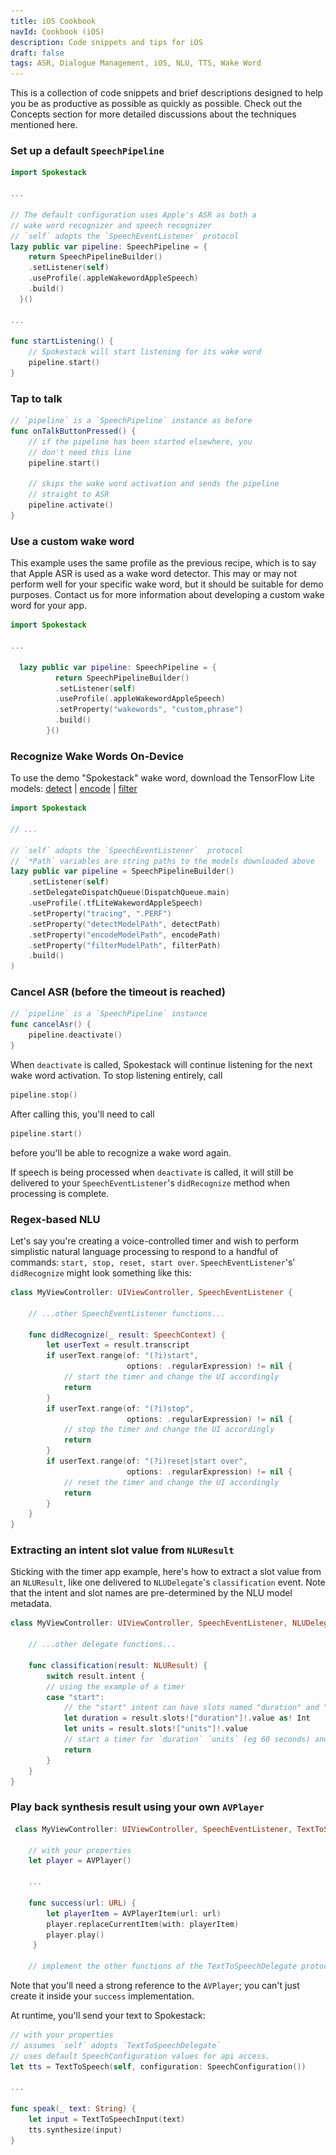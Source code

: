 ```yaml
---
title: iOS Cookbook
navId: Cookbook (iOS)
description: Code snippets and tips for iOS
draft: false
tags: ASR, Dialogue Management, iOS, NLU, TTS, Wake Word
---
```


<img src="../../assets/docs/ios-getting-started.png" style="display:none"/>

This is a collection of code snippets and brief descriptions designed to help you be as productive as possible as quickly as possible. Check out the Concepts section for more detailed discussions about the techniques mentioned here.

### Set up a default `SpeechPipeline`

```swift
import Spokestack

...

// The default configuration uses Apple's ASR as both a
// wake word recognizer and speech recognizer
// `self` adopts the `SpeechEventListener` protocol
lazy public var pipeline: SpeechPipeline = {
    return SpeechPipelineBuilder()
    .setListener(self)
    .useProfile(.appleWakewordAppleSpeech)
    .build()
  }()

...

func startListening() {
    // Spokestack will start listening for its wake word
    pipeline.start()
}
```

### Tap to talk

```swift
// `pipeline` is a `SpeechPipeline` instance as before
func onTalkButtonPressed() {
    // if the pipeline has been started elsewhere, you
    // don't need this line
    pipeline.start()

    // skips the wake word activation and sends the pipeline
    // straight to ASR
    pipeline.activate()
}
```

### Use a custom wake word

This example uses the same profile as the previous recipe, which is to say that Apple ASR is used as a wake word detector. This may or may not perform well for your specific wake word, but it should be suitable for demo purposes. Contact us for more information about developing a custom wake word for your app.

```swift
import Spokestack

...

  lazy public var pipeline: SpeechPipeline = {
          return SpeechPipelineBuilder()
          .setListener(self)
          .useProfile(.appleWakewordAppleSpeech)
          .setProperty("wakewords", "custom,phrase")
          .build()
        }()
```

### Recognize Wake Words On-Device

To use the demo "Spokestack" wake word, download the TensorFlow Lite models: [detect](https://s.spokestack.io/u/hgmYb/detect.tflite) | [encode](https://s.spokestack.io/u/hgmYb/encode.tflite) | [filter](https://s.spokestack.io/u/hgmYb/filter.tflite)

```swift
import Spokestack

// ...

// `self` adopts the `SpeechEventListener`  protocol
// `*Path` variables are string paths to the models downloaded above
lazy public var pipeline = SpeechPipelineBuilder()
    .setListener(self)
    .setDelegateDispatchQueue(DispatchQueue.main)
    .useProfile(.tfLiteWakewordAppleSpeech)
    .setProperty("tracing", ".PERF")
    .setProperty("detectModelPath", detectPath)
    .setProperty("encodeModelPath", encodePath)
    .setProperty("filterModelPath", filterPath)
    .build()
)
```

### Cancel ASR (before the timeout is reached)

```swift
// `pipeline` is a `SpeechPipeline` instance
func cancelAsr() {
    pipeline.deactivate()
}
```

When `deactivate` is called, Spokestack will continue listening for the next wake word activation. To stop listening entirely, call

```swift
pipeline.stop()
```

After calling this, you'll need to call

```swift
pipeline.start()
```

before you'll be able to recognize a wake word again.

If speech is being processed when `deactivate` is called, it will still be delivered to your `SpeechEventListener`'s `didRecognize` method when processing is complete.

### Regex-based NLU

Let's say you're creating a voice-controlled timer and wish to perform simplistic natural language processing to respond to a handful of commands: `start, stop, reset, start over`. `SpeechEventListener`'s' `didRecognize` might look something like this:

```swift
class MyViewController: UIViewController, SpeechEventListener {

    // ...other SpeechEventListener functions...

    func didRecognize(_ result: SpeechContext) {
        let userText = result.transcript
        if userText.range(of: "(?i)start",
                          options: .regularExpression) != nil {
            // start the timer and change the UI accordingly
            return
        }
        if userText.range(of: "(?i)stop",
                          options: .regularExpression) != nil {
            // stop the timer and change the UI accordingly
            return
        }
        if userText.range(of: "(?i)reset|start over",
                          options: .regularExpression) != nil {
            // reset the timer and change the UI accordingly
            return
        }
    }
}
```

### Extracting an intent slot value from `NLUResult`

Sticking with the timer app example, here's how to extract a slot value from an `NLUResult`, like one delivered to `NLUDelegate`'s `classification` event. Note that the intent and slot names are pre-determined by the NLU model metadata.

```swift
class MyViewController: UIViewController, SpeechEventListener, NLUDelegate {

    // ...other delegate functions...

    func classification(result: NLUResult) {
        switch result.intent {
        // using the example of a timer
        case "start":
            // the "start" intent can have slots named "duration" and "units"
            let duration = result.slots!["duration"]!.value as! Int
            let units = result.slots!["units"]!.value
            // start a timer for `duration` `units` (eg 60 seconds) and change the UI accordingly
            return
        }
    }
}
```

### Play back synthesis result using your own `AVPlayer`

```swift
 class MyViewController: UIViewController, SpeechEventListener, TextToSpeechDelegate {

    // with your properties
    let player = AVPlayer()

    ...

    func success(url: URL) {
        let playerItem = AVPlayerItem(url: url)
        player.replaceCurrentItem(with: playerItem)
        player.play()
     }

    // implement the other functions of the TextToSpeechDelegate protocol...
```

Note that you'll need a strong reference to the `AVPlayer`; you can't just create it inside your `success` implementation.

At runtime, you'll send your text to Spokestack:

```swift
// with your properties
// assumes `self` adopts `TextToSpeechDelegate`
// uses default SpeechConfiguration values for api access.
let tts = TextToSpeech(self, configuration: SpeechConfiguration())

...

func speak(_ text: String) {
    let input = TextToSpeechInput(text)
    tts.synthesize(input)
}
```
